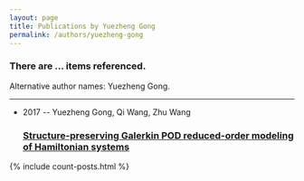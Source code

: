 ```yaml
---
layout: page
title: Publications by Yuezheng Gong
permalink: /authors/yuezheng-gong
---
```


<h3 id="number-posts">There are ... items referenced.</h3>
<p id='info-authors'>Alternative author names: Yuezheng Gong.</p>
<hr />
<ul class="post-list">
<li><span class='post-meta'>2017 -- Yuezheng Gong, Qi Wang, Zhu Wang</span><h3><a class='post-link' href="{{ site.baseurl }}/structure-preserving-galerkin-pod-reduced-order-modeling-of-hamiltonian-systems">Structure-preserving Galerkin POD reduced-order modeling of Hamiltonian systems</a></h3></li>

</ul>
{% include count-posts.html %}
